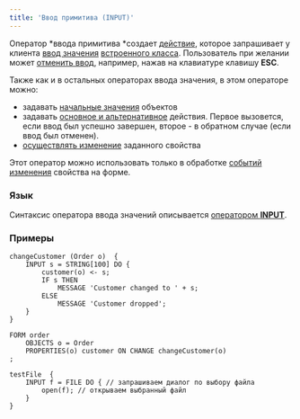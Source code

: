 ```yaml
---
title: 'Ввод примитива (INPUT)'
---
```


Оператор *ввода примитива *создает [действие](Actions.md), которое запрашивает у клиента [ввод значения](Value_input.md) [встроенного класса](Built-in_classes.md). Пользователь при желании может [отменить ввод](Value_input.md#result), например, нажав на клавиатуре клавишу **ESC**.

Также как и в остальных операторах ввода значения, в этом операторе можно:

-   задавать [начальные значения](Value_input.md) объектов
-   задавать [основное и альтернативное](Value_input.md#result) действия. Первое вызовется, если ввод был успешно завершен, второе - в обратном случае (если ввод был отменен).
-   [осуществлять изменение](Value_input.md) заданного свойства

Этот оператор можно использовать только в обработке [событий изменения](Form_events.md#property-broken) свойства на форме.

### Язык

Синтаксис оператора ввода значений описывается [оператором **INPUT**](INPUT_operator.md).

### Примеры

```lsf
changeCustomer (Order o)  {
    INPUT s = STRING[100] DO {
        customer(o) <- s;
        IF s THEN
            MESSAGE 'Customer changed to ' + s;
        ELSE
            MESSAGE 'Customer dropped';
    }
}

FORM order
    OBJECTS o = Order
    PROPERTIES(o) customer ON CHANGE changeCustomer(o)
;

testFile  {
    INPUT f = FILE DO { // запрашиваем диалог по выбору файла
        open(f); // открываем выбранный файл
    }
}
```
